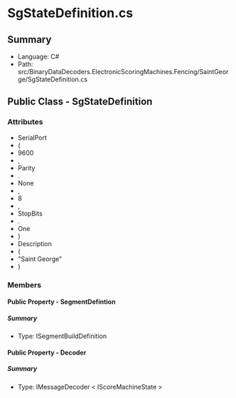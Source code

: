 ﻿# SgStateDefinition.cs

## Summary

* Language: C#
* Path: src/BinaryDataDecoders.ElectronicScoringMachines.Fencing/SaintGeorge/SgStateDefinition.cs

## Public Class - SgStateDefinition

### Attributes

 - SerialPort
 - (
 - 9600
 - ,
 - Parity
 - .
 - None
 - ,
 - 8
 - ,
 - StopBits
 - .
 - One
 - )
 - Description
 - (
 - "Saint George"
 - )

### Members

#### Public Property - SegmentDefintion

##### Summary

 * Type: ISegmentBuildDefinition 

#### Public Property - Decoder

##### Summary

 * Type: IMessageDecoder < IScoreMachineState > 

